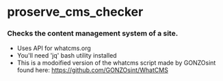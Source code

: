 # proserve_cms_checker

### Checks the content management system of a site. 

* Uses API for whatcms.org
* You'll need 'jq' bash utility installed 
* This is a modoified version of the whatcms script made by GONZOsint found here: https://github.com/GONZOsint/WhatCMS
